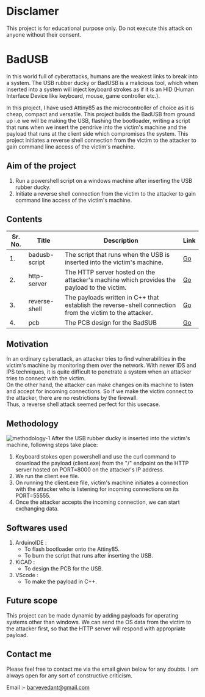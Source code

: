 # Disclamer
This project is for educational purpose only. Do not execute this attack on anyone without their consent. 

# BadUSB
In this world full of cyberattacks, humans are the weakest links to break into a system. The USB rubber ducky or BadUSB is a malicious tool, which when inserted into a system will inject keyboard strokes as if it is an HID (Human Interface Device like keyboard, mouse, game controller etc.).  

In this project, I have used Attiny85 as the microcontroller of choice as it is cheap, compact and versatile. This project builds the BadUSB from ground up i.e we will be making the USB, flashing the bootloader, writing a script that runs when we insert the pendrive into the victim's machine and the payload that runs at the client side which compromises the system. This project initiates a reverse shell connection from the victim to the attacker to gain command line access of the victim's machine.

## Aim of the project
1. Run a powershell script on a windows machine after inserting the USB rubber ducky.
2. Initiate a reverse shell connection from the victim to the attacker to gain command line access of the victim's machine.

## Contents
| Sr. No. | Title         | Description                                                                                              | Link   |
| ------- | ------------- | -------------------------------------------------------------------------------------------------------- | ------ |
| 1.      | badusb-script | The script that runs when the USB is inserted into the victim's machine.                                 | [Go]() |
| 2.      | http-server   | The HTTP server hosted on the attacker's machine which provides the payload to the victim.      | [Go]() |
| 3.      | reverse-shell | The payloads written in C++ that establish the reverse-shell connection from the victim to the attacker. | [Go]() || -- | --- | ----------------------------- | ------ |
| 4. | pcb | The PCB design for the BadSUB | [Go]() |

## Motivation
In an ordinary cyberattack, an attacker tries to find vulnerabilities in the victim's machine by monitoring them over the network. With newer IDS and IPS techniques, it is quite difficult to penetrate a system when an attacker tries to connect with the victim.  
On the other hand, the attacker can make changes on its machine to listen and accept for incoming connections. So if we make the victim connect to the attacker, there are no restrictions by the firewall.  
Thus, a reverse shell attack seemed perfect for this usecase. 

## Methodology
![methodology-1](docs\methodology-1.JPG)
After the USB rubber ducky is inserted into the victim's machine, following steps take place:  
1. Keyboard stokes open powershell and use the curl command to download the payload (client.exe) from the "/" endpoint on the HTTP server hosted on PORT=8000 on the attacker's IP address.
2. We run the client.exe file.
3. On running the client.exe file, victim's machine initiates a connection with the attacker who is listening for incoming connections on its PORT=55555.
4. Once the attacker accepts the incoming connection, we can start exchanging data. 

## Softwares used
1. ArduinoIDE :  
    - To flash bootloader onto the Attiny85.  
    - To burn the script that runs after inserting the USB.
2. KiCAD :  
    - To design the PCB for the USB.
3. VScode :
    - To make the payload in C++.

## Future scope
This project can be made dynamic by adding payloads for operating systems other than windows. We can send the OS data from the victim to the attacker first, so that the HTTP server will respond with appropriate payload. 

## Contact me

Please feel free to contact me via the email given below for any doubts. I am always open for any sort of constructive criticism.

Email :- barvevedant@gmail.com

